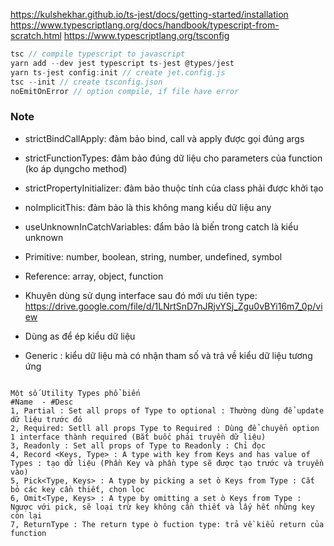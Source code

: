 https://kulshekhar.github.io/ts-jest/docs/getting-started/installation
https://www.typescriptlang.org/docs/handbook/typescript-from-scratch.html
https://www.typescriptlang.org/tsconfig


```javascript
tsc // compile typescript to javascript
yarn add --dev jest typescript ts-jest @types/jest
yarn ts-jest config:init // create jet.config.js
tsc --init // create tsconfig.json
noEmitOnError // option compile, if file have error 
```
### Note
- strictBindCallApply: đảm bảo bind, call và apply được gọi đúng args
- strictFunctionTypes: đảm bảo đúng dữ liệu cho parameters của function (ko áp dụngcho method)
- strictPropertyInitializer: đảm bảo thuộc tính của class phải được khởi tạo
- noImplicitThis: đảm bảo là this không mang kiểu dữ liệu any
- useUnknownInCatchVariables: đẩm bảo là biến trong catch là kiểu unknown

- Primitive: number, boolean, string, number, undefined, symbol
- Reference: array, object, function

- Khuyên dùng sử dụng interface sau đó mới ưu tiên type: https://drive.google.com/file/d/1LNrtSnD7nJRjvYSj_Zgu0vBYi16m7_0p/view
- Dùng as để ép kiểu dữ liệu

- Generic : kiểu dữ liệu mà có nhận tham số và trả về kiểu dữ liệu tương ứng
```

Một số Utility Types phổ biến
#Name  - #Desc
1, Partial : Set all props of Type to optional : Thường dùng để update dữ liệu trước đó
2, Required: Setll all props Type to Required : Dùng để chuyển option 1 interface thành required (Bắt buốc phải truyền dữ liệu)
3, Readonly : Set all props of Type to Readonly : Chỉ đọc
4, Record <Keys, Type> : A type with key from Keys and has value of Types : tạo dữ liệu (Phần Key và phần type sẽ được tạo trước và truyền vào)
5, Pick<Type, Keys> : A type by picking a set ò Keys from Type : Cắt bỏ các key cần thiết, chọn lọc
6, Omit<Type, Keys> : A type by omitting a set ò Keys from Type : Ngược với pick, sẽ loại trừ key không cần thiết và lấy hết những key còn lại
7, ReturnType : The return type ò fuction type: trả về kiểu return của function
```

